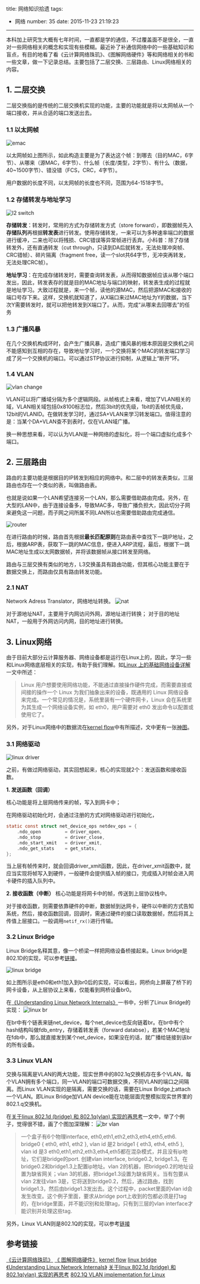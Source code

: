 title: 网络知识拾遗
tags:
  - 网络
number: 35
date: 2015-11-23 21:19:23
---

本科加上研究生大概有七年时间，一直都是学的通信，不过覆盖面不是很全，一直对一些网络相关的概念和实现有些模糊。最近补了补通信网络中的一些基础知识和盲点，有目的地看了看《云计算网络珠玑》、《图解网络硬件》等和网络相关的书和一些文章，做一下记录总结。主要包括了二层交换、三层路由、Linux网络相关的内容。

<!--more-->
## 1. 二层交换

二层交换指的是传统的二层交换机实现的功能，主要的功能就是将以太网帧从一个端口接收，并从合适的端口发送出去。
### 1.1 以太网帧

![emac](https://cloud.githubusercontent.com/assets/1736354/11339369/29e0977e-9234-11e5-880f-8c03596d1246.png)

<!--more-->

以太网帧如上图所示，如此构造主要是为了表达这个帧：到哪去（目的MAC，6字节）、从哪来（源MAC，6字节）、什么帧（长度/类型，2字节）、有什么（数据，40~1500字节）、错没错（FCS，CRC，4字节）。

用户数据的长度不同，以太网帧的长度也不同，范围为64-1518字节。
### 1.2 存储转发与地址学习

![l2 switch](https://cloud.githubusercontent.com/assets/1736354/11361099/a014666e-92c5-11e5-88b6-7aad7ff694f0.png)

**存储转发**：转发时，常用的方式为存储转发方式（store forward），即数据帧先入**存储队列**再根据**转发表**进行转发。使用存储转发，一来可以为多种速率端口的数据进行缓冲，二来也可以将残损、CRC错误等异常帧进行丢弃。小科普：除了存储转发外，还有直通转发（cut through，只读到DA后就转发，无法处理冲突帧、CRC错帧）、碎片隔离（fragment free，读一个slot共64字节，无冲突再转发，无法处理CRC帧）。

**地址学习**：在完成存储转发时，需要查询转发表，从而得知数据帧应该从哪个端口发出，因此，转发表存的就是目的MAC地址与端口的映射，转发表生成的过程就是地址学习。大致过程就是，来一个帧，读他的源MAC，然后把源MAC和接收的端口号存下来。这样，交换机就知道了，从X端口来过MAC地址为Y的数据，当下次Y需要转发时，就可以把他转发到X端口了。从而，完成“从哪来去回哪去”的任务
### 1.3 广播风暴

在几个交换机构成环时，会产生广播风暴，造成广播风暴的根本原因是交换机之间不能感知到互相的存在，导致地址学习时，一个交换将某个MAC的转发端口学习成了另一个交换机的端口。可以通过STP协议进行抑制，从逻辑上“断开”环。
### 1.4 VLAN

![vlan change](https://cloud.githubusercontent.com/assets/1736354/11356544/b0e3196c-9299-11e5-9bac-105198e8c31f.png)

VLAN可以将广播域分隔为多个逻辑网段。从帧格式上来看，增加了VLAN相关的域，VLAN相关域包括0x8100标志位，然后3bit的优先级，1bit的丢帧优先级，12bit的VLANID。在做转发学习时，通过SA+VLAN来学习转发端口。值得注意的是：当某个DA+VLAN查不到表时，仅在VLAN域广播。

换一种思想来看，可以认为VLAN是一种网络的虚拟化，将一个端口虚拟化成多个端口。
## 2. 三层路由

路由的主要功能是根据目的IP转发到相应的网络中。和二层中的转发表类似，三层路由也存在一个类似的表，叫做路由表。

也就是说如果一个LAN希望连接另一个LAN，那么需要借助路由完成。另外，在大型的LAN中，由于连接设备多，导致MAC多，导致广播负担大，因此切分子网来避免这一问题，而子网之间所属不同LAN所以也需要借助路由完成通信。

![router](https://cloud.githubusercontent.com/assets/1736354/11361093/8aff2fac-92c5-11e5-851b-d7aa866c73cf.png)

在进行路由的时候，路由首先根据**最长匹配原则**在路由表中查找下一跳IP地址，之后，根据ARP表，获取下一跳的MAC信息，便进入ARP流程，最后，根据下一跳MAC地址生成以太网数据帧，并将该数据帧从接口转发至网络。

路由与三层交换有类似的地方，L3交换虽具有路由功能，但其核心功能主要在于数据交换上，而路由仅具有路由转发功能。
### 2.1 NAT

Network Adress Translator，网络地址转换。
![nat](https://cloud.githubusercontent.com/assets/1736354/11362678/3f059748-92d0-11e5-8c13-2dec089260e3.png)

对于源地址NAT，主要用于内网访问外网，源地址进行转换；
对于目的地址NAT，一般用于外网访问内网，目的地址进行转换。
## 3. Linux网络

由于目前大部分云计算服务器、网络设备都是运行在Linux上的，因此，学习一些和Linux网络底层相关的实现，有助于我们理解。如[Linux 上的基础网络设备详解](https://www.ibm.com/developerworks/cn/linux/1310_xiawc_networkdevice/)一文中所述：

> Linux 用户想要使用网络功能，不能通过直接操作硬件完成，而需要直接或间接的操作一个 Linux 为我们抽象出来的设备，既通用的 Linux 网络设备来完成。一个常见的情况是，系统里装有一个硬件网卡，Linux 会在系统里为其生成一个网络设备实例，如 eth0，用户需要对 eth0 发出命令以配置或使用它了。

另外，对于Linux网络中的数据流在[kernel  flow](http://www.linuxfoundation.org/collaborate/workgroups/networking/kernel_flow)中有所描述，文中更有一张[神图](http://www.linuxfoundation.org/images/1/1c/Network_data_flow_through_kernel.png)。
### 3.1 网络驱动

![linux driver](https://cloud.githubusercontent.com/assets/1736354/11388055/783c4f74-936c-11e5-800f-ca51da63f23d.png)

之前，有做过网络驱动，其实回想起来，核心的实现就2个：发送函数和接收函数。

**1. 发送函数（回调）**

核心功能是将上层网络传来的帧，写入到网卡中；

在网络驱动初始化时，会通过注册的方式对网络驱动进行初始化，

``` c
static const struct net_device_ops netdev_ops = {
    .ndo_open         = driver_open,
    .ndo_stop         = driver_close,
    .ndo_start_xmit   = driver_xmit,
    .ndo_get_stats    = get_stats,
};
```

当上层有帧传来时，就会回调driver_xmit函数，因此，在driver_xmit函数中，就应当实现将帧写入到硬件，一般硬件会提供插入帧的接口，完成插入时帧会进入网卡硬件的插入队列中。

**2. 接收函数（中断）**
核心功能是将网卡中的帧，传送到上层协议栈中。

对于接收函数，则需要依靠硬件的中断，数据帧到达网卡，硬件以中断的方式告知系统，然后，接收函数回调，回调时，需通过硬件的接口读取数据帧，然后将其上传值上层接口。一般调用`netif_rx()`进行传输。
### 3.2 Linux Bridge

Linux Bridge名释其意，像一个桥梁一样把网络设备桥接起来。Linux bridge是802.1D的实现，可以参考[链接](http://www.linuxfoundation.org/collaborate/workgroups/networking/bridge)。

![linux bridge](https://cloud.githubusercontent.com/assets/1736354/11388062/8bd8b0b8-936c-11e5-86db-ac0d3db82f25.png)

如上图所示是eth0和eth1加入到br0后的实现，可以看出，网桥向上屏蔽了桥下的网卡设备，从上层协议上来看，仅能看到网桥设备br0。

在[《Understanding Linux Network Internals》](http://book.douban.com/subject/1475839/)一书中，分析了Linux Bridge的实现：
![linux br](https://cloud.githubusercontent.com/assets/1736354/11390343/3db29684-9384-11e5-9fb6-8791d5a56535.png)

在br中有个链表来链net_device，每个net_device也反向链着br。在br中有个hash结构叫做fdb_entry，存储着转发表（forward databse），若某个MAC地址在fdb中，那么就直接发到某个net_device，如果没在的话，就广播给链接到该br的所有设备。
### 3.3 Linux VLAN

交换与隔离是VLAN的两大功能，现实世界中的802.1q交换机存在多个VLAN，每个VLAN拥有多个端口，同一VLAN的端口可数据交换，不同VLAN的端口之间隔离。而Linux VLAN实现的是隔离，需要交换的话，需要在Linux Bridge上attach一个VLAN。即Linux Bridge加VLAN device能在功能层面完整模拟现实世界里的802.1.q交换机。

在[关于linux 802.1d (bridge) 和 802.1q(vlan) 实现的再思考](http://www.kernelchina.org/node/214)一文中，举了个例子，觉得很不错，画了个图加深理解：
![br vlan](https://cloud.githubusercontent.com/assets/1736354/11397203/a6d78704-93b2-11e5-92dc-dfbd9ae07365.png)

> 一个盒子有6个物理interface, eth0,eth1,eth2,eth3,eth4,eth5,eth6.
> bridge0 { eth0, eth1, eth2 }, vlan id 是2
> bridge1 { eth3, eth4, eth5 }, vlan id 是3
> eth0,eth1,eth2,eth3,eth4,eth5都在混杂模式，并且没有ip地址，它们是bridge的port.
> 创建vlan interface, bridge0.2, bridge1.3。在bridge0.2和bridge1.3上配置ip地址。vlan 2的机器，把bridge0.2的地址设置为缺省网关；vlan 3的机器，把bridge1.3设置为缺省网关。当有包要从vlan 2发往vlan 3是，它将送到bridge0.2，然后，通过路由，找到bridge1.3，然后由bridge1.3发出去。这个过程中，packet里面的vlan id会发生改变。这个例子里面，要求从bridge port上收到的包都必须是打tag的，在bridge里面，并不能识别和处理tag，只有到三层的vlan interface才能识别并处理这些tag.

另外，Linux VLAN则是802.1Q的实现，可以参考[链接](http://www.candelatech.com/~greear/vlan.html)
## 参考链接

[《云计算网络珠玑》](http://book.douban.com/subject/26333234/)
[《 图解网络硬件》](http://book.douban.com/subject/25919428/)
[kernel  flow](http://www.linuxfoundation.org/collaborate/workgroups/networking/kernel_flow)
[linux bridge](http://www.linuxfoundation.org/collaborate/workgroups/networking/bridge)
[《Understanding Linux Network Internals》](http://book.douban.com/subject/1475839/)
[关于linux 802.1d (bridge) 和 802.1q(vlan) 实现的再思考](http://www.kernelchina.org/node/214)
[802.1Q VLAN implementation for Linux](http://www.candelatech.com/~greear/vlan.html)

